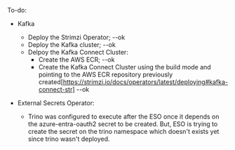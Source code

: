 To-do:

* Kafka
    * Deploy the Strimzi Operator; --ok
    * Deploy the Kafka cluster; --ok
    * Delpoy the Kafka Connect Cluster:
        * Create the AWS ECR; --ok
        * Create the Kafka Connect Cluster using the build mode and pointing to the AWS ECR repository previously created[https://strimzi.io/docs/operators/latest/deploying#kafka-connect-str] --ok

* External Secrets Operator:
    * Trino was configured to execute after the ESO once it depends on the azure-entra-oauth2 secret to be created. But, ESO is trying to create the secret on the trino namespace which doesn't exists yet since trino wasn't deployed.